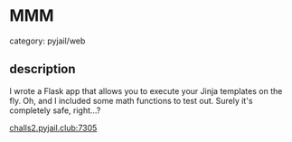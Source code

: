 # MMM

category: pyjail/web

## description

I wrote a Flask app that allows you to execute your Jinja templates on the fly. Oh, and I included some math functions to test out. Surely it's completely safe, right...?

[challs2.pyjail.club:7305](https://challs2.pyjail.club:7305)

